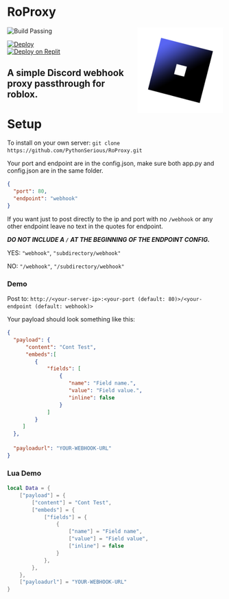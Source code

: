 # RoProxy

<img width=200px height=200px align="right" src="https://github.com/PythonSerious/RoProxy/blob/main/image.png?raw=true">

![Build Passing](https://app.travis-ci.com/PythonSerious/RoProxy.svg?branch=main&status=passed)

[![Deploy](https://www.herokucdn.com/deploy/button.svg)](https://dashboard.heroku.com/new?template=https%3A%2F%2Fgithub.com%2FPythonSerious%2FRoProxy)
<br>
[![Deploy on Replit](https://raw.githubusercontent.com/QuiteAFancyEmerald/HolyUnblockerPublic/master/views/assets/img/replit.svg)](https://repl.it/github/pythonserious/roproxy)

## A simple Discord webhook proxy passthrough for roblox.


# Setup

To install on your own server: `git clone https://github.com/PythonSerious/RoProxy.git`


Your port and endpoint are in the config.json, make sure both app.py and config.json are in the same folder.
```json
{
  "port": 80,
  "endpoint": "webhook"
}
```
If you want just to post directly to the ip and port with no ``/webhook`` or any other endpoint leave no text in the quotes for endpoint.

***DO NOT INCLUDE A `/` AT THE BEGINNING OF THE ENDPOINT CONFIG.***

YES: `"webhook"`, `"subdirectory/webhook"`

NO: `"/webhook"`, `"/subdirectory/webhook"`

### Demo

Post to: `http://<your-server-ip>:<your-port (default: 80)>/<your-endpoint (default: webhook)>`

Your payload should look something like this:

  ```json
  {
    "payload": {
        "content": "Cont Test",
        "embeds":[
           {
               "fields": [
                   {
                      "name": "Field name.",
                      "value": "Field value.",
                      "inline": false
                   }
               ]
           }
       ]
    },

    "payloadurl": "YOUR-WEBHOOK-URL"
  }
  ```

### Lua Demo
```lua
local Data = {
    ["payload"] = {
        ["content"] = "Cont Test",
        ["embeds"] = {
            ["fields"] = {
                {
                    ["name"] = "Field name",
                    ["value"] = "Field value",
                    ["inline"] = false
                }
            },
        },
    },
    ["payloadurl"] = "YOUR-WEBHOOK-URL"
}
```



